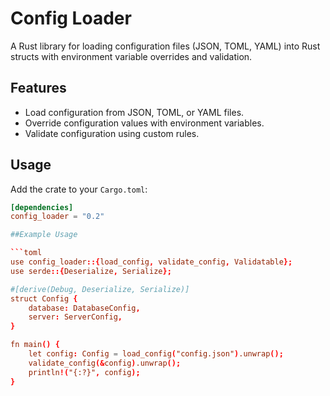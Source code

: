 # Config Loader

A Rust library for loading configuration files (JSON, TOML, YAML) into Rust structs with environment variable overrides and validation.

## Features

- Load configuration from JSON, TOML, or YAML files.
- Override configuration values with environment variables.
- Validate configuration using custom rules.

## Usage

Add the crate to your `Cargo.toml`:

```toml
[dependencies]
config_loader = "0.2"

##Example Usage

```toml
use config_loader::{load_config, validate_config, Validatable};
use serde::{Deserialize, Serialize};

#[derive(Debug, Deserialize, Serialize)]
struct Config {
    database: DatabaseConfig,
    server: ServerConfig,
}

fn main() {
    let config: Config = load_config("config.json").unwrap();
    validate_config(&config).unwrap();
    println!("{:?}", config);
}